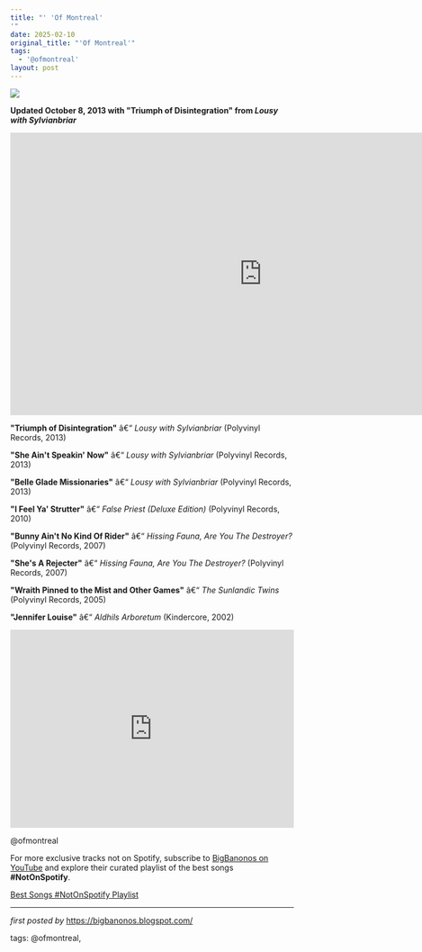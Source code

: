 ```yaml
---
title: "' 'Of Montreal'
'"
date: 2025-02-10
original_title: "'Of Montreal'"
tags:
  - '@ofmontreal'
layout: post
---
```

<!-- Of Montreal -->
<img src="https://i.scdn.co/image/ab676161000051748afe984471a6470fac5cc1b6" /> <p><strong>Updated October 8, 2013 with "Triumph of Disintegration" from <em>Lousy with Sylvianbriar</em></strong></p> <iframe width="893" height="502" src="https://www.youtube.com/embed/L0Y0VcxR5x0" title="Of Montreal - Christian Son" frameborder="0" allow="accelerometer; autoplay; clipboard-write; encrypted-media; gyroscope; picture-in-picture; web-share" referrerpolicy="strict-origin-when-cross-origin" allowfullscreen></iframe> <p><strong>"Triumph of Disintegration"</strong> â€“ <em>Lousy with Sylvianbriar</em> (Polyvinyl Records, 2013)</p>
<p><strong>"She Ain't Speakin' Now"</strong> â€“ <em>Lousy with Sylvianbriar</em> (Polyvinyl Records, 2013)</p>
<p><strong>"Belle Glade Missionaries"</strong> â€“ <em>Lousy with Sylvianbriar</em> (Polyvinyl Records, 2013)</p>
<p><strong>"I Feel Ya' Strutter"</strong> â€“ <em>False Priest (Deluxe Edition)</em> (Polyvinyl Records, 2010)</p>
<p><strong>"Bunny Ain't No Kind Of Rider"</strong> â€“ <em>Hissing Fauna, Are You The Destroyer?</em> (Polyvinyl Records, 2007)</p>
<p><strong>"She's A Rejecter"</strong> â€“ <em>Hissing Fauna, Are You The Destroyer?</em> (Polyvinyl Records, 2007)</p>
<p><strong>"Wraith Pinned to the Mist and Other Games"</strong> â€“ <em>The Sunlandic Twins</em> (Polyvinyl Records, 2005)</p>
<p><strong>"Jennifer Louise"</strong> â€“ <em>Aldhils Arboretum</em> (Kindercore, 2002)</p> <iframe src="https://open.spotify.com/embed/playlist/1xrdcTtgmVW4pljEmUngo4?utm_source=generator" width="100%" height="352" frameBorder="0" allowfullscreen="" allow="autoplay; clipboard-write; encrypted-media; fullscreen; picture-in-picture" loading="lazy"></iframe> <p>@ofmontreal</p>

<!--Subscribe and Playlist Links-->
<div>
    <p>For more exclusive tracks not on Spotify, subscribe to <a href="https://www.youtube.com/@BigBanonos" target="_blank">BigBanonos on YouTube</a> and explore their curated playlist of the best songs <strong>#NotOnSpotify</strong>.</p>
    <p><a href="https://www.youtube.com/playlist?list=PLtuNtuTatqI0kFahUCbtbfenC_ET5O_tr" target="_blank">Best Songs #NotOnSpotify Playlist<br /></a></p></div>

<hr />

<p><em>first posted by</em> <a href="https://bigbanonos.blogspot.com/" rel="noopener" target="_new">https://bigbanonos.blogspot.com/</a></p>

<p>tags: @ofmontreal,</p>
